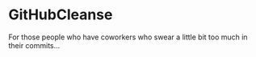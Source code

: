 # GitHubCleanse
For those people who have coworkers who swear a little bit too much in their commits...

